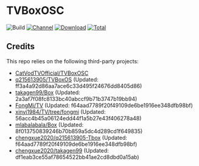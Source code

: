 # TVBoxOSC

![Build](https://shields.io/github/actions/workflow/status/o0HalfLife0o/TVBoxOSC/test.yml?branch=master&logo=github&label=Build)
[![Channel](https://img.shields.io/badge/Follow-Telegram-blue.svg?logo=telegram)](https://t.me/TVBoxOSC)
[![Download](https://img.shields.io/github/v/release/o0HalfLife0o/TVBoxOSC?color=orange&logoColor=orange&label=Download&logo=DocuSign)](https://github.com/o0HalfLife0o/TVBoxOSC/releases/latest) 
[![Total](https://shields.io/github/downloads/o0HalfLife0o/TVBoxOSC/total?logo=Bookmeter&label=Counts&logoColor=yellow&color=yellow)](https://github.com/o0HalfLife0o/TVBoxOSC/releases)

## Credits
This repo relies on the following third-party projects:
- [CatVodTVOfficial/TVBoxOSC](https://github.com/CatVodTVOfficial/TVBoxOSC)
- [q215613905/TVBoxOS](https://github.com/q215613905/TVBoxOS) (Updated: ff3a4a92d86aa7ace6c33d495f24676dd8405d86)
- [takagen99/Box](https://github.com/takagen99/Box) (Updated: 2a3af7f08fc8133bc40abccf9b71b3747b19bb94)
- [FongMi/TV](https://github.com/FongMi/TV) (Updated: f64aad7789f20f49109de6be1916ee348dfb98bf)
- [xinyi1984/TV/tree/fongmi](https://github.com/xinyi1984/TV/tree/fongmi) (Updated: 56acc4b45a06124edd44f1a5b27e43f406278a48)
- [mlabalabala/Box](https://github.com/mlabalabala/Box) (Updated: 8f013750839246b70b859a5dc4d289cd1f649835)
- [chengxue2020/q215613905-Tbox](https://github.com/chengxue2020/q215613905-Tbox) (Updated: f64aad7789f20f49109de6be1916ee348dfb98bf)
- [chengxue2020/takagen99](https://github.com/chengxue2020/takagen99) (Updated: df1eab3ce55af78654522bb41ae2cd8dbd0a15ab)

